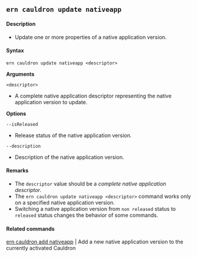 ## `ern cauldron update nativeapp`

#### Description

* Update one or more properties of a native application version. 

#### Syntax

`ern cauldron update nativeapp <descriptor>`

**Arguments**

`<descriptor>`

* A complete native application descriptor representing the native application version to update.

**Options**  

`--isReleased`

* Release status of the native application version.  

`--description`  

* Description of the native application version.

#### Remarks

* The `descriptor` value should be a *complete native application descriptor*.  
* The `ern cauldron update nativeapp <descriptor>` command works only on a specified native application version.  
* Switching a native application version from `non released` status to `released` status changes the behavior of some commands.  

#### Related commands

[ern cauldron add nativeapp] | Add a new native application version to the currently activated Cauldron

[ern cauldron add nativeapp]: ../add/nativeapp.md